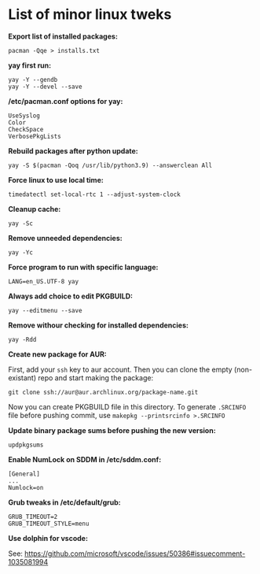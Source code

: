# List of minor linux tweks

**Export list of installed packages:**

`pacman -Qqe > installs.txt`


**yay first run:**

```text
yay -Y --gendb
yay -Y --devel --save
```


**/etc/pacman.conf options for yay:**

```text
UseSyslog
Color
CheckSpace
VerbosePkgLists
```


**Rebuild packages after python update:**

`yay -S $(pacman -Qoq /usr/lib/python3.9) --answerclean All`


**Force linux to use local time:**

`timedatectl set-local-rtc 1 --adjust-system-clock`


**Cleanup cache:**

`yay -Sc`


**Remove unneeded dependencies:**

`yay -Yc`


**Force program to run with specific language:**

`LANG=en_US.UTF-8 yay`


**Always add choice to edit PKGBUILD:**

`yay --editmenu --save`


**Remove withour checking for installed dependencies:**

`yay -Rdd`


**Create new package for AUR:**

First, add your `ssh` key to aur account. Then you can clone the empty (non-existant) repo and start making the package:

`git clone ssh://aur@aur.archlinux.org/package-name.git`

Now you can create PKGBUILD file in this directory. To generate `.SRCINFO` file before pushing commit, use `makepkg --printsrcinfo >.SRCINFO`


**Update binary package sums before pushing the new version:**

`updpkgsums`


**Enable NumLock on SDDM in /etc/sddm.conf:**

```text
[General]
...
Numlock=on
```


**Grub tweaks in /etc/default/grub:**

```text
GRUB_TIMEOUT=2
GRUB_TIMEOUT_STYLE=menu
```

**Use dolphin for vscode:**

See: https://github.com/microsoft/vscode/issues/50386#issuecomment-1035081994
